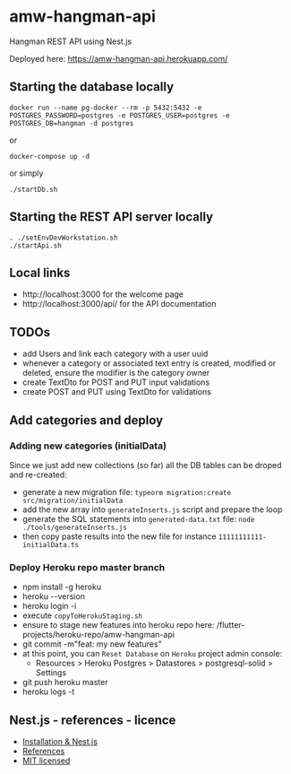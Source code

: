 # amw-hangman-api

Hangman REST API using Nest.js

Deployed here: https://amw-hangman-api.herokuapp.com/

## Starting the database locally

    docker run --name pg-docker --rm -p 5432:5432 -e POSTGRES_PASSWORD=postgres -e POSTGRES_USER=postgres -e POSTGRES_DB=hangman -d postgres

or

    docker-compose up -d

or simply

    ./startDb.sh

## Starting the REST API server locally

    . ./setEnvDevWorkstation.sh
    ./startApi.sh

## Local links

* http://localhost:3000 for the welcome page
* http://localhost:3000/api/ for the API documentation


## TODOs

* add Users and link each category with a user uuid
* whenever a category or associated text entry is created, modified or deleted, ensure the modifier is the category owner
* create TextDto for POST and PUT input validations
* create POST and PUT using TextDto for validations

## Add categories and deploy

### Adding new categories (initialData)

Since we just add new collections (so far) all the DB tables can be droped and re-created:

  * generate a new migration file: `typeorm migration:create src/migration/initialData`
  * add the new array into `generateInserts.js` script and prepare the loop
  * generate the SQL statements into `generated-data.txt` file:  `node ./tools/generateInserts.js`
  * then copy paste results into the new file for instance `11111111111-initialData.ts`


### Deploy Heroku repo master branch

* npm install -g heroku
* heroku --version
* heroku login -i
* execute `copyToHerokuStaging.sh`
* ensure to stage new features into heroku repo here: /flutter-projects/heroku-repo/amw-hangman-api
* git commit -m"feat: my new features"
* at this point, you can `Reset Database` on `Heroku` project admin console:
  * Resources > Heroku Postgres > Datastores > postgresql-solid > Settings
* git push heroku master
* heroku logs -t

## Nest.js - references - licence

- [Installation & Nest.js](docs/nestjs.md)
- [References](docs/references.md)
- [MIT licensed](LICENSE)
